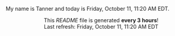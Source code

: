 My name is Tanner and today is Friday, October 11, 11:20 AM EDT.

<p align="center">This <i>README</i> file is generated <b>every 3 hours</b>!</br>Last refresh: Friday, October 11, 11:20 AM EDT<br /></p>
